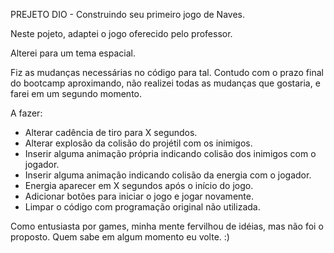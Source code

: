 PREJETO DIO - Construindo seu primeiro jogo de Naves.

Neste pojeto, adaptei o jogo oferecido pelo professor.

Alterei para um tema espacial.

Fiz as mudanças necessárias no código para tal. Contudo com o prazo final do bootcamp aproximando, não realizei todas as mudanças que gostaria, e farei em um segundo momento.


A fazer:
- Alterar cadência de tiro para X segundos.
- Alterar explosão da colisão do projétil com os inimigos.
- Inserir alguma animação própria indicando colisão dos inimigos com o jogador.
- Inserir alguma animação indicando colisão da energia com o jogador.
- Energia aparecer em X segundos após o início do jogo.
- Adicionar botões para iniciar o jogo e jogar novamente.
- Limpar o código com programação original não utilizada.


Como entusiasta por games, minha mente fervilhou de idéias, mas não foi o proposto. Quem sabe em algum momento eu volte. :)